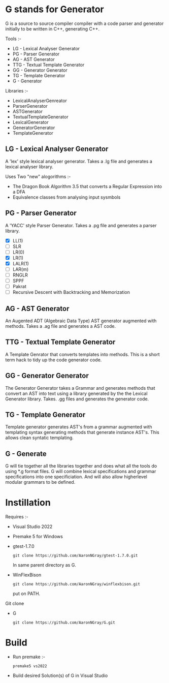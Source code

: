 # G stands for Generator
G is a source to source compiler compiler with a code parser and generator initially to be written in C++, generating C++.

Tools :-
 - LG - Lexical Analyser Generator
 - PG - Parser Generator
 - AG - AST Generator
 - TTG - Textual Template Generator
 - GG - Generator Generator
 - TG - Template Generator
 - G - Generator

Libraries :-
  - LexicalAnalyserGenreator
  - ParserGenerator
  - ASTGenerator
  - TextualTemplateGenerator
  - LexicalGenerator
  - GeneratorGenerator
  - TemplateGenerator

## LG - Lexical Analyser Generator ##

A 'lex' style lexical analyser generator. Takes a .lg file and generates a lexical analyser library.

Uses Two "new" alogorithms :-
 - The Dragon Book Algorithm 3.5 that converts a Regular Expression into a DFA
 - Equivalence classes from analysing input sysmbols

## PG - Parser Generator ##

A 'YACC' style Parser Generator. Takes a .pg file and generates a parser library.

 - [x] LL(1)
 - [ ] SLR
 - [ ] LR(0)
 - [x] LR(1)
 - [x] LALR(1)
 - [ ] LAR(m)
 - [ ] RNGLR
 - [ ] SPPF
 - [ ] Pakrat
 - [ ] Recursive Descent with Backtracking and Memorization

## AG - AST Generator ##

An Augented ADT (Algebraic Data Type) AST generator augmented with methods. Takes a .ag file and generates a AST code.

## TTG - Textual Template Generator ##

A Template Genrator that converts templates into methods. This is a short term hack to tidy up the code generator code.

## GG - Generator Generator ##

The Generator Generator takes a Grammar and generates methods that convert an AST into text using a library generated by the the Lexical Generator library. Takes. .gg files and generates the generator code.

## TG - Template Generator ##

Template generator generates AST's from a grammar augmented with templating syntax generating methods that generate instance AST's. This allows clean syntatic templating.

## G - Generate ##

G will tie together all the libraries together and does what all the tools do using *.g format files. G will combine lexical specifications and grammar specifications into one specificiation. And will also allow higherlevel modular grammars to be defined.

# Instillation

Requires :-
  - Visual Studio 2022

  - Premake 5 for Windows

  - gtest-1.7.0

    `git clone https://github.com/AaronNGray/gtest-1.7.0.git`

    In same parent directory as G.

  - WinFlexBison

    `git clone https://github.com/AaronNGray/winflexbison.git`

    put on PATH.

Git clone

 - G

    `git clone https://github.com/AaronNGray/G.git`

# Build

 - Run premake :-

    `premake5 vs2022`

  - Build desired Solution(s) of G in Visual Studio
